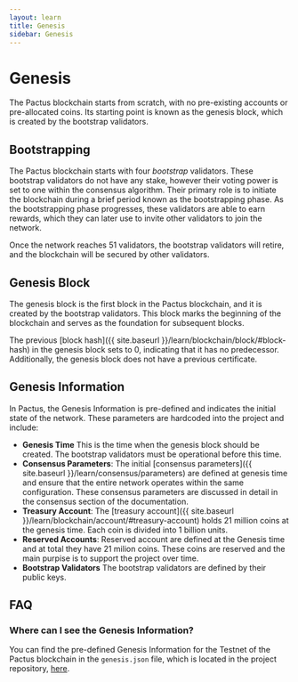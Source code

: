 ```yaml
---
layout: learn
title: Genesis
sidebar: Genesis
---
```


# Genesis

The Pactus blockchain starts from scratch, with no pre-existing accounts or pre-allocated coins.
Its starting point is known as the genesis block, which is created by the bootstrap validators.

## Bootstrapping

The Pactus blockchain starts with four _bootstrap_ validators.
These bootstrap validators do not have any stake, however their voting power is set to one within the consensus algorithm.
Their primary role is to initiate the blockchain during a brief period known as the bootstrapping phase.
As the bootstrapping phase progresses, these validators are able to earn rewards,
which they can later use to invite other validators to join the network.

Once the network reaches 51 validators, the bootstrap validators will retire, and
the blockchain will be secured by other validators.

## Genesis Block

The genesis block is the first block in the Pactus blockchain, and it is created by the bootstrap validators.
This block marks the beginning of the blockchain and serves as the foundation for subsequent blocks.

The previous [block hash]({{ site.baseurl }}/learn/blockchain/block/#block-hash) in the genesis block sets to 0,
indicating that it has no predecessor.
Additionally, the genesis block does not have a previous certificate.

## Genesis Information

In Pactus, the Genesis Information is pre-defined and indicates the initial state of the network.
These parameters are hardcoded into the project and include:

- **Genesis Time** This is the time when the genesis block should be created.
  The bootstrap validators must be operational before this time.
- **Consensus Parameters**: The initial [consensus parameters]({{ site.baseurl }}/learn/consensus/parameters)
  are defined at genesis time and ensure that the entire network operates within the same configuration.
  These consensus parameters are discussed in detail in the consensus section of the documentation.
- **Treasury Account**: The [treasury account]({{ site.baseurl }}/learn/blockchain/account/#treasury-account)
  holds  21 million coins at the genesis time. Each coin is divided into 1 billion units.
- **Reserved Accounts**: Reserved account are defined at the Genesis time and at total they have 21 milion coins.
  These coins are reserved and the main purpise is to support the project over time.
- **Bootstrap Validators** The bootstrap validators are defined by their public keys.

## FAQ

### Where can I see the Genesis Information?

You can find the pre-defined Genesis Information for the Testnet of the Pactus blockchain in the `genesis.json` file,
which is located in the project repository, [here](https://github.com/pactus-project/pactus/blob/main/genesis/mainnet.json).

